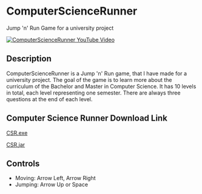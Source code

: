 # ComputerScienceRunner
Jump 'n' Run Game for a university project

[![ComputerScienceRunner YouTube Video](https://img.youtube.com/vi/l2mXcwDY7Qc/0.jpg)](https://www.youtube.com/watch?v=IOJtB0WhDps)

## Description
ComputerScienceRunner is a Jump 'n' Run game, that I have made for a university project.
The goal of the game is to learn more about the curriculum of the Bachelor and Master in Computer Science.
It has 10 levels in total, each level representing one semester. There are always three questions at the end of each level.

## Computer Science Runner Download Link
[CSR.exe](http://www.iklil.at/computersciencerunner/CSR.exe)

[CSR.jar](http://www.iklil.at/computersciencerunner/CSR.jar)

## Controls
- Moving: Arrow Left, Arrow Right
- Jumping: Arrow Up or Space
